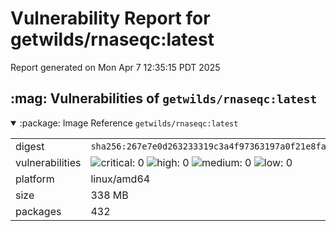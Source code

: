# Vulnerability Report for getwilds/rnaseqc:latest

Report generated on Mon Apr  7 12:35:15 PDT 2025

<h2>:mag: Vulnerabilities of <code>getwilds/rnaseqc:latest</code></h2>

<details open="true"><summary>:package: Image Reference</strong> <code>getwilds/rnaseqc:latest</code></summary>
<table>
<tr><td>digest</td><td><code>sha256:267e7e0d263233319c3a4f97363197a0f21e8fa792574254ca7ac7990d94308b</code></td><tr><tr><td>vulnerabilities</td><td><img alt="critical: 0" src="https://img.shields.io/badge/critical-0-lightgrey"/> <img alt="high: 0" src="https://img.shields.io/badge/high-0-lightgrey"/> <img alt="medium: 0" src="https://img.shields.io/badge/medium-0-lightgrey"/> <img alt="low: 0" src="https://img.shields.io/badge/low-0-lightgrey"/> <!-- unspecified: 0 --></td></tr>
<tr><td>platform</td><td>linux/amd64</td></tr>
<tr><td>size</td><td>338 MB</td></tr>
<tr><td>packages</td><td>432</td></tr>
</table>
</details></table>
</details>

<table></table>


